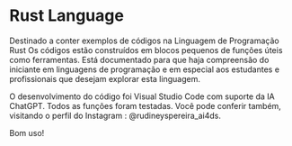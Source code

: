 # Rust Language
Destinado a conter exemplos de códigos na Linguagem de Programação Rust Os códigos estão construídos em blocos pequenos de funções úteis como ferramentas. Está documentado para que haja compreensão do iniciante em linguagens de programação e em especial aos estudantes e profissionais que desejam explorar esta linguagem.

O desenvolvimento do código foi Visual Studio Code com suporte da IA ChatGPT. Todos as funções foram testadas. Você pode conferir também, visitando o perfil do Instagram : @rudineyspereira_ai4ds.

Bom uso!
